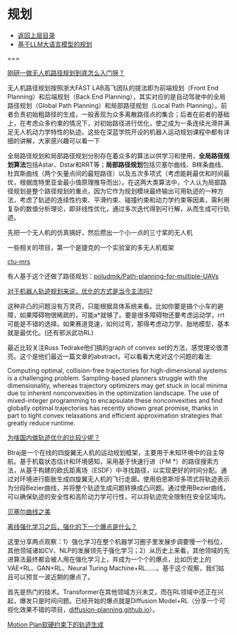 # 规划

* [返回上层目录](../autopilot.md)
* [基于LLM大语言模型的规划](llm-based-planning/llm-based-planning.md)







===

[刚研一做无人机路径规划到底怎么入门呀？](https://www.zhihu.com/question/622917913/answer/3228049082)

无人机路径规划按照浙大FAST LAB高飞团队的提法即为前端规划（Front End Planning）和后端规划（Back End Planning），其实对应的是自动驾驶中的全局路径规划（Global Path Planning）和局部路径规划（Local Path Planning）。前者负责初始粗路径的生成，一般表现为众多离散路径点的集合；后者在前者的基础上，在考虑众多约束的情况下，对初始路径进行优化，使之成为一条连续光滑并满足无人机动力学特性的轨迹。这些在深蓝学院开设的机器人运动规划课程中都有详细的讲解，大家感兴趣可以看一下

全局路径规划和局部路径规划分别存在着众多的算法以供学习和使用，**全局路径规划算法**包括Astar、Dstar和RRT等；**局部路径规划**包括贝塞尔曲线、B样条曲线、杜宾斯曲线（两个矢量点间的最短路径）以及五次多项式（考虑能耗最优和时间最优，根据庞特里亚金最小值原理推导而出）。在这两大类算法中，个人认为局部路径规划是整个路径规划的重点，因为它作为规划模块最终输出可用轨迹的一种方法，考虑了轨迹的连续性约束、平滑约束、碰撞约束和动力学约束等因素，需利用复杂的数值分析理论，即非线性优化，通过多次迭代得到可行解，从而生成可行轨迹。





先把一个无人机的仿真搞好，然后攒出一个小一点的三寸桨的无人机

一些相关的项目，第一个是捷克的一个实验室的多无人机框架

[ctu-mrs](https://github.com/orgs/ctu-mrs/repositories?type=all)

有人基于这个还做了路径规划：[poludmik/Path-planning-for-multiple-UAVs](https://github.com/poludmik/Path-planning-for-multiple-UAVs)



[对于机器人轨迹规划来说，优化的方式是当今主流吗?](https://www.zhihu.com/question/576631261/answer/3106771050)

这种非凸的问题没有万灵药，只能根据具体系统来看。比如你要是搞个小车的避障，如果障碍物很稀疏的，可能a*就够了。要是很多障碍物还要考虑运动学，rrt可能是不错的选择。如果赛道竞速，如何过弯，那得考虑动力学、胎地模型，基本就是最优化。(还有邪派武功RL)

最近比较关注Russ Tedrake他们搞的graph of convex set的方法，感觉理论很漂亮。这个是他们最近一篇文章的abstract，可以看看大佬对这个问题的看法:

Computing optimal, collision-free trajectories for high-dimensional systems is a challenging problem. Sampling-based planners struggle with the dimensionality, whereas trajectory optimizers may get stuck in local minima due to inherent nonconvexities in the optimization landscape. The use of mixed-integer programming to encapsulate these nonconvexities and find globally optimal trajectories has recently shown great promise, thanks in part to tight convex relaxations and efficient approximation strategies that greatly reduce runtime.



[为啥国内做轨迹优化的比较少呢？](https://www.zhihu.com/question/319353555/answer/3102886996)

Btraj是一个在线的四旋翼无人机的运动规划框架，主要用于未知环境中的自主导航。基于机载状态估计和环境感知，采用基于快速行进（FM *）的路径搜索方法，从基于构建的欧氏距离场（ESDF）中寻找路径，以实现更好的时间分配。通过对环境进行膨胀生成四旋翼无人机的飞行走廊。使用伯恩斯坦多项式将轨迹表示为分段Bezier曲线，并将整个轨迹生成问题转换成凸问题。通过使用Bezier曲线，可以确保轨迹的安全性和高阶动力学可行性，可以将轨迹完全限制在安全区域内。



[贝塞尔曲线之美](https://www.zhihu.com/zvideo/1599031183647617024)



[离线强化学习之后，强化的下一个爆点是什么？](https://www.zhihu.com/question/557673420/answer/2777046020)

这里分享两点观察：1）强化学习在整个机器学习圈子里发展步调要慢一个档位，其他领域诸如CV、NLP的发展领先于强化学习；2）从历史上来看，其他领域的先进算法最终都会被人用在强化学习上，并成为一个个的爆点，比如历史上的VAE+RL、GAN+RL、Neural Turing Machine+RL……。基于这个观察，我们姑且可以预言一波近期的爆点了。

首先是热门的技术。Transformer在其他领域方兴未艾，而在RL领域中还正在兴起，爆发只是时间问题。已经开始的爆点就是Diffusion Model+RL（分享一个可视化效果不错的项目，[diffusion-planning.github.io](http://diffusion-planning.github.io)）。



[Motion Plan软硬约束下的轨迹生成](https://zhuanlan.zhihu.com/p/672855397)

